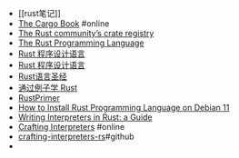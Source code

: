 - [[rust笔记]]
- [The Cargo Book](https://doc.rust-lang.org/stable/cargo/) #online
- [The Rust community’s crate registry](https://crates.io/)
- [The Rust Programming Language](https://doc.rust-lang.org/stable/book/)
- [Rust 程序设计语言](https://rustwiki.org/zh-CN/book/title-page.html)
- [Rust 程序设计语言](https://kaisery.github.io/trpl-zh-cn/title-page.html)
- [Rust语言圣经](https://course.rs/about-book.html)
- [通过例子学 Rust](https://www.rustwiki.org.cn/zh-CN/rust-by-example/)
- [RustPrimer](https://rustcc.gitbooks.io/rustprimer/content/)
- [How to Install Rust Programming Language on Debian 11](https://www.howtoforge.com/how-to-install-rust-programming-language-on-debian-11/)
- [Writing Interpreters in Rust: a Guide](https://rust-hosted-langs.github.io/book/)
- [Crafting Interpreters](https://craftinginterpreters.com/contents.html) #online
- [crafting-interpreters-rs](https://github.com/tdp2110/crafting-interpreters-rs)#github
-